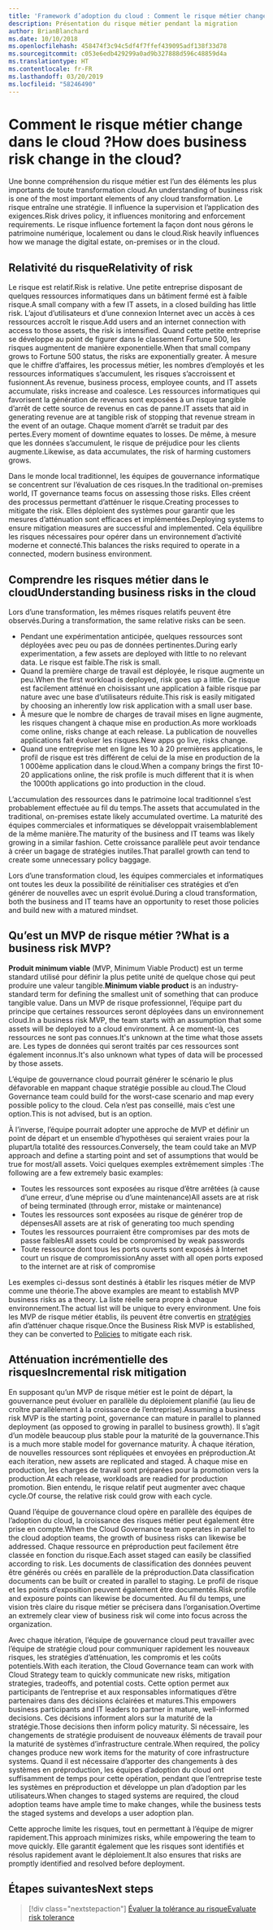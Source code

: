 ```yaml
---
title: 'Framework d’adoption du cloud : Comment le risque métier change dans le cloud ?'
description: Présentation du risque métier pendant la migration
author: BrianBlanchard
ms.date: 10/10/2018
ms.openlocfilehash: 458474f3c94c5df4f7ffef439095adf138f33d78
ms.sourcegitcommit: c053e6edb429299a0ad9b327888d596c48859d4a
ms.translationtype: HT
ms.contentlocale: fr-FR
ms.lasthandoff: 03/20/2019
ms.locfileid: "58246490"
---
```

<!-- markdownlint-disable MD026 -->

# <a name="how-does-business-risk-change-in-the-cloud"></a><span data-ttu-id="f171b-103">Comment le risque métier change dans le cloud ?</span><span class="sxs-lookup"><span data-stu-id="f171b-103">How does business risk change in the cloud?</span></span>

<span data-ttu-id="f171b-104">Une bonne compréhension du risque métier est l’un des éléments les plus importants de toute transformation cloud.</span><span class="sxs-lookup"><span data-stu-id="f171b-104">An understanding of business risk is one of the most important elements of any cloud transformation.</span></span> <span data-ttu-id="f171b-105">Le risque entraîne une stratégie. Il influence la supervision et l’application des exigences.</span><span class="sxs-lookup"><span data-stu-id="f171b-105">Risk drives policy, it influences monitoring and enforcement requirements.</span></span> <span data-ttu-id="f171b-106">Le risque influence fortement la façon dont nous gérons le patrimoine numérique, localement ou dans le cloud.</span><span class="sxs-lookup"><span data-stu-id="f171b-106">Risk heavily influences how we manage the digital estate, on-premises or in the cloud.</span></span>

<!-- markdownlint-enable MD026 -->

## <a name="relativity-of-risk"></a><span data-ttu-id="f171b-107">Relativité du risque</span><span class="sxs-lookup"><span data-stu-id="f171b-107">Relativity of risk</span></span>

<span data-ttu-id="f171b-108">Le risque est relatif.</span><span class="sxs-lookup"><span data-stu-id="f171b-108">Risk is relative.</span></span> <span data-ttu-id="f171b-109">Une petite entreprise disposant de quelques ressources informatiques dans un bâtiment fermé est à faible risque.</span><span class="sxs-lookup"><span data-stu-id="f171b-109">A small company with a few IT assets, in a closed building has little risk.</span></span> <span data-ttu-id="f171b-110">L’ajout d’utilisateurs et d’une connexion Internet avec un accès à ces ressources accroît le risque.</span><span class="sxs-lookup"><span data-stu-id="f171b-110">Add users and an internet connection with access to those assets, the risk is intensified.</span></span> <span data-ttu-id="f171b-111">Quand cette petite entreprise se développe au point de figurer dans le classement Fortune 500, les risques augmentent de manière exponentielle.</span><span class="sxs-lookup"><span data-stu-id="f171b-111">When that small company grows to Fortune 500 status, the risks are exponentially greater.</span></span> <span data-ttu-id="f171b-112">À mesure que le chiffre d’affaires, les processus métier, les nombres d’employés et les ressources informatiques s’accumulent, les risques s’accroissent et fusionnent.</span><span class="sxs-lookup"><span data-stu-id="f171b-112">As revenue, business process, employee counts, and IT assets accumulate, risks increase and coalesce.</span></span> <span data-ttu-id="f171b-113">Les ressources informatiques qui favorisent la génération de revenus sont exposées à un risque tangible d’arrêt de cette source de revenus en cas de panne.</span><span class="sxs-lookup"><span data-stu-id="f171b-113">IT assets that aid in generating revenue are at tangible risk of stopping that revenue stream in the event of an outage.</span></span> <span data-ttu-id="f171b-114">Chaque moment d’arrêt se traduit par des pertes.</span><span class="sxs-lookup"><span data-stu-id="f171b-114">Every moment of downtime equates to losses.</span></span> <span data-ttu-id="f171b-115">De même, à mesure que les données s’accumulent, le risque de préjudice pour les clients augmente.</span><span class="sxs-lookup"><span data-stu-id="f171b-115">Likewise, as data accumulates, the risk of harming customers grows.</span></span>

<span data-ttu-id="f171b-116">Dans le monde local traditionnel, les équipes de gouvernance informatique se concentrent sur l’évaluation de ces risques.</span><span class="sxs-lookup"><span data-stu-id="f171b-116">In the traditional on-premises world, IT governance teams focus on assessing those risks.</span></span> <span data-ttu-id="f171b-117">Elles créent des processus permettant d’atténuer le risque.</span><span class="sxs-lookup"><span data-stu-id="f171b-117">Creating processes to mitigate the risk.</span></span> <span data-ttu-id="f171b-118">Elles déploient des systèmes pour garantir que les mesures d’atténuation sont efficaces et implémentées.</span><span class="sxs-lookup"><span data-stu-id="f171b-118">Deploying systems to ensure mitigation measures are successful and implemented.</span></span> <span data-ttu-id="f171b-119">Cela équilibre les risques nécessaires pour opérer dans un environnement d’activité moderne et connecté.</span><span class="sxs-lookup"><span data-stu-id="f171b-119">This balances the risks required to operate in a connected, modern business environment.</span></span>

## <a name="understanding-business-risks-in-the-cloud"></a><span data-ttu-id="f171b-120">Comprendre les risques métier dans le cloud</span><span class="sxs-lookup"><span data-stu-id="f171b-120">Understanding business risks in the cloud</span></span>

<span data-ttu-id="f171b-121">Lors d’une transformation, les mêmes risques relatifs peuvent être observés.</span><span class="sxs-lookup"><span data-stu-id="f171b-121">During a transformation, the same relative risks can be seen.</span></span>

* <span data-ttu-id="f171b-122">Pendant une expérimentation anticipée, quelques ressources sont déployées avec peu ou pas de données pertinentes.</span><span class="sxs-lookup"><span data-stu-id="f171b-122">During early experimentation, a few assets are deployed with little to no relevant data.</span></span> <span data-ttu-id="f171b-123">Le risque est faible.</span><span class="sxs-lookup"><span data-stu-id="f171b-123">The risk is small.</span></span>
* <span data-ttu-id="f171b-124">Quand la première charge de travail est déployée, le risque augmente un peu.</span><span class="sxs-lookup"><span data-stu-id="f171b-124">When the first workload is deployed, risk goes up a little.</span></span> <span data-ttu-id="f171b-125">Ce risque est facilement atténué en choisissant une application à faible risque par nature avec une base d’utilisateurs réduite.</span><span class="sxs-lookup"><span data-stu-id="f171b-125">This risk is easily mitigated by choosing an inherently low risk application with a small user base.</span></span>
* <span data-ttu-id="f171b-126">À mesure que le nombre de charges de travail mises en ligne augmente, les risques changent à chaque mise en production.</span><span class="sxs-lookup"><span data-stu-id="f171b-126">As more workloads come online, risks change at each release.</span></span> <span data-ttu-id="f171b-127">La publication de nouvelles applications fait évoluer les risques.</span><span class="sxs-lookup"><span data-stu-id="f171b-127">New apps go live, risks change.</span></span>
* <span data-ttu-id="f171b-128">Quand une entreprise met en ligne les 10 à 20 premières applications, le profil de risque est très différent de celui de la mise en production de la 1 000ème application dans le cloud.</span><span class="sxs-lookup"><span data-stu-id="f171b-128">When a company brings the first 10-20 applications online, the risk profile is much different that it is when the 1000th applications go into production in the cloud.</span></span>

<span data-ttu-id="f171b-129">L’accumulation des ressources dans le patrimoine local traditionnel s’est probablement effectuée au fil du temps.</span><span class="sxs-lookup"><span data-stu-id="f171b-129">The assets that accumulated in the traditional, on-premises estate likely accumulated overtime.</span></span> <span data-ttu-id="f171b-130">La maturité des équipes commerciales et informatiques se développait vraisemblablement de la même manière.</span><span class="sxs-lookup"><span data-stu-id="f171b-130">The maturity of the business and IT teams was likely growing in a similar fashion.</span></span> <span data-ttu-id="f171b-131">Cette croissance parallèle peut avoir tendance à créer un bagage de stratégies inutiles.</span><span class="sxs-lookup"><span data-stu-id="f171b-131">That parallel growth can tend to create some unnecessary policy baggage.</span></span>

<span data-ttu-id="f171b-132">Lors d’une transformation cloud, les équipes commerciales et informatiques ont toutes les deux la possibilité de réinitialiser ces stratégies et d’en générer de nouvelles avec un esprit évolué.</span><span class="sxs-lookup"><span data-stu-id="f171b-132">During a cloud transformation, both the business and IT teams have an opportunity to reset those policies and build new with a matured mindset.</span></span>

<!-- markdownlint-disable MD026 -->

## <a name="what-is-a-business-risk-mvp"></a><span data-ttu-id="f171b-133">Qu’est un MVP de risque métier ?</span><span class="sxs-lookup"><span data-stu-id="f171b-133">What is a business risk MVP?</span></span>

<span data-ttu-id="f171b-134">**Produit minimum viable** (MVP, Minimum Viable Product) est un terme standard utilisé pour définir la plus petite unité de quelque chose qui peut produire une valeur tangible.</span><span class="sxs-lookup"><span data-stu-id="f171b-134">**Minimum viable product** is an industry-standard term for defining the smallest unit of something that can produce tangible value.</span></span> <span data-ttu-id="f171b-135">Dans un MVP de risque professionnel, l’équipe part du principe que certaines ressources seront déployées dans un environnement cloud.</span><span class="sxs-lookup"><span data-stu-id="f171b-135">In a business risk MVP, the team starts with an assumption that some assets will be deployed to a cloud environment.</span></span> <span data-ttu-id="f171b-136">À ce moment-là, ces ressources ne sont pas connues.</span><span class="sxs-lookup"><span data-stu-id="f171b-136">It's unknown at the time what those assets are.</span></span> <span data-ttu-id="f171b-137">Les types de données qui seront traités par ces ressources sont également inconnus.</span><span class="sxs-lookup"><span data-stu-id="f171b-137">It's also unknown what types of data will be processed by those assets.</span></span>

<span data-ttu-id="f171b-138">L’équipe de gouvernance cloud pourrait générer le scénario le plus défavorable en mappant chaque stratégie possible au cloud.</span><span class="sxs-lookup"><span data-stu-id="f171b-138">The Cloud Governance team could build for the worst-case scenario and map every possible policy to the cloud.</span></span> <span data-ttu-id="f171b-139">Cela n’est pas conseillé, mais c’est une option.</span><span class="sxs-lookup"><span data-stu-id="f171b-139">This is not advised, but is an option.</span></span>

<span data-ttu-id="f171b-140">À l’inverse, l’équipe pourrait adopter une approche de MVP et définir un point de départ et un ensemble d’hypothèses qui seraient vraies pour la plupart/la totalité des ressources.</span><span class="sxs-lookup"><span data-stu-id="f171b-140">Conversely, the team could take an MVP approach and define a starting point and set of assumptions that would be true for most/all assets.</span></span>
<span data-ttu-id="f171b-141">Voici quelques exemples extrêmement simples :</span><span class="sxs-lookup"><span data-stu-id="f171b-141">The following are a few extremely basic examples:</span></span>

* <span data-ttu-id="f171b-142">Toutes les ressources sont exposées au risque d’être arrêtées (à cause d’une erreur, d’une méprise ou d’une maintenance)</span><span class="sxs-lookup"><span data-stu-id="f171b-142">All assets are at risk of being terminated (through error, mistake or maintenance)</span></span>
* <span data-ttu-id="f171b-143">Toutes les ressources sont exposées au risque de générer trop de dépenses</span><span class="sxs-lookup"><span data-stu-id="f171b-143">All assets are at risk of generating too much spending</span></span>
* <span data-ttu-id="f171b-144">Toutes les ressources pourraient être compromises par des mots de passe faibles</span><span class="sxs-lookup"><span data-stu-id="f171b-144">All assets could be compromised by weak passwords</span></span>
* <span data-ttu-id="f171b-145">Toute ressource dont tous les ports ouverts sont exposés à Internet court un risque de compromission</span><span class="sxs-lookup"><span data-stu-id="f171b-145">Any asset with all open ports exposed to the internet are at risk of compromise</span></span>

<span data-ttu-id="f171b-146">Les exemples ci-dessus sont destinés à établir les risques métier de MVP comme une théorie.</span><span class="sxs-lookup"><span data-stu-id="f171b-146">The above examples are meant to establish MVP business risks as a theory.</span></span> <span data-ttu-id="f171b-147">La liste réelle sera propre à chaque environnement.</span><span class="sxs-lookup"><span data-stu-id="f171b-147">The actual list will be unique to every environment.</span></span>
<span data-ttu-id="f171b-148">Une fois les MVP de risque métier établis, ils peuvent être convertis en [stratégies](overview.md) afin d’atténuer chaque risque.</span><span class="sxs-lookup"><span data-stu-id="f171b-148">Once the Business Risk MVP is established, they can be converted to [Policies](overview.md) to mitigate each risk.</span></span>

<!-- markdownlint-enable MD026 -->

## <a name="incremental-risk-mitigation"></a><span data-ttu-id="f171b-149">Atténuation incrémentielle des risques</span><span class="sxs-lookup"><span data-stu-id="f171b-149">Incremental risk mitigation</span></span>

<span data-ttu-id="f171b-150">En supposant qu’un MVP de risque métier est le point de départ, la gouvernance peut évoluer en parallèle du déploiement planifié (au lieu de croître parallèlement à la croissance de l’entreprise).</span><span class="sxs-lookup"><span data-stu-id="f171b-150">Assuming a business risk MVP is the starting point, governance can mature in parallel to planned deployment (as opposed to growing in parallel to business growth).</span></span> <span data-ttu-id="f171b-151">Il s’agit d’un modèle beaucoup plus stable pour la maturité de la gouvernance.</span><span class="sxs-lookup"><span data-stu-id="f171b-151">This is a much more stable model for governance maturity.</span></span> <span data-ttu-id="f171b-152">À chaque itération, de nouvelles ressources sont répliquées et envoyées en préproduction.</span><span class="sxs-lookup"><span data-stu-id="f171b-152">At each iteration, new assets are replicated and staged.</span></span> <span data-ttu-id="f171b-153">À chaque mise en production, les charges de travail sont préparées pour la promotion vers la production.</span><span class="sxs-lookup"><span data-stu-id="f171b-153">At each release, workloads are readied for production promotion.</span></span> <span data-ttu-id="f171b-154">Bien entendu, le risque relatif peut augmenter avec chaque cycle.</span><span class="sxs-lookup"><span data-stu-id="f171b-154">Of course, the relative risk could grow with each cycle.</span></span>

<span data-ttu-id="f171b-155">Quand l’équipe de gouvernance cloud opère en parallèle des équipes de l’adoption du cloud, la croissance des risques métier peut également être prise en compte.</span><span class="sxs-lookup"><span data-stu-id="f171b-155">When the Cloud Governance team operates in parallel to the cloud adoption teams, the growth of business risks can likewise be addressed.</span></span> <span data-ttu-id="f171b-156">Chaque ressource en préproduction peut facilement être classée en fonction du risque.</span><span class="sxs-lookup"><span data-stu-id="f171b-156">Each asset staged can easily be classified according to risk.</span></span> <span data-ttu-id="f171b-157">Les documents de classification des données peuvent être générés ou créés en parallèle de la préproduction.</span><span class="sxs-lookup"><span data-stu-id="f171b-157">Data classification documents can be built or created in parallel to staging.</span></span> <span data-ttu-id="f171b-158">Le profil de risque et les points d’exposition peuvent également être documentés.</span><span class="sxs-lookup"><span data-stu-id="f171b-158">Risk profile and exposure points can likewise be documented.</span></span> <span data-ttu-id="f171b-159">Au fil du temps, une vision très claire du risque métier se précisera dans l’organisation.</span><span class="sxs-lookup"><span data-stu-id="f171b-159">Overtime an extremely clear view of business risk wil come into focus across the organization.</span></span>

<span data-ttu-id="f171b-160">Avec chaque itération, l’équipe de gouvernance cloud peut travailler avec l’équipe de stratégie cloud pour communiquer rapidement les nouveaux risques, les stratégies d’atténuation, les compromis et les coûts potentiels.</span><span class="sxs-lookup"><span data-stu-id="f171b-160">With each iteration, the Cloud Governance team can work with Cloud Strategy team to quickly communicate new risks, mitigation strategies, tradeoffs, and potential costs.</span></span> <span data-ttu-id="f171b-161">Cette option permet aux participants de l’entreprise et aux responsables informatiques d’être partenaires dans des décisions éclairées et matures.</span><span class="sxs-lookup"><span data-stu-id="f171b-161">This empowers business participants and IT leaders to partner in mature, well-informed decisions.</span></span> <span data-ttu-id="f171b-162">Ces décisions informent alors sur la maturité de la stratégie.</span><span class="sxs-lookup"><span data-stu-id="f171b-162">Those decisions then inform policy maturity.</span></span> <span data-ttu-id="f171b-163">Si nécessaire, les changements de stratégie produisent de nouveaux éléments de travail pour la maturité de systèmes d’infrastructure centrale.</span><span class="sxs-lookup"><span data-stu-id="f171b-163">When required, the policy changes produce new work items for the maturity of core infrastructure systems.</span></span> <span data-ttu-id="f171b-164">Quand il est nécessaire d’apporter des changements à des systèmes en préproduction, les équipes d’adoption du cloud ont suffisamment de temps pour cette opération, pendant que l’entreprise teste les systèmes en préproduction et développe un plan d’adoption par les utilisateurs.</span><span class="sxs-lookup"><span data-stu-id="f171b-164">When changes to staged systems are required, the cloud adoption teams have ample time to make changes, while the business tests the staged systems and develops a user adoption plan.</span></span>

<span data-ttu-id="f171b-165">Cette approche limite les risques, tout en permettant à l’équipe de migrer rapidement.</span><span class="sxs-lookup"><span data-stu-id="f171b-165">This approach minimizes risks, while empowering the team to move quickly.</span></span> <span data-ttu-id="f171b-166">Elle garantit également que les risques sont identifiés et résolus rapidement avant le déploiement.</span><span class="sxs-lookup"><span data-stu-id="f171b-166">It also ensures that risks are promptly identified and resolved before deployment.</span></span>

## <a name="next-steps"></a><span data-ttu-id="f171b-167">Étapes suivantes</span><span class="sxs-lookup"><span data-stu-id="f171b-167">Next steps</span></span>

> [!div class="nextstepaction"]
> [<span data-ttu-id="f171b-168">Évaluer la tolérance au risque</span><span class="sxs-lookup"><span data-stu-id="f171b-168">Evaluate risk tolerance</span></span>](./risk-tolerance.md)
